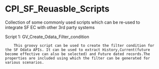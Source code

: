 # CPI_SF_Reuasble_Scripts
Collection of  some commonly used scripts which can be re-used to integrate SF EC with other 3rd party systems

Script 1: GV_Create_Odata_Filter_condition

        This groovy script can be used to create the filter condition for the SF Odata APIs. It can be used to extract History,Current(future become effective can also be selected) and Future dated records.The properties are included using which the filter can be generated for various scenarios.
 
        
